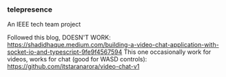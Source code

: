 ### telepresence
An IEEE tech team project

Followed this blog, DOESN'T WORK: https://shadidhaque.medium.com/building-a-video-chat-application-with-socket-io-and-typescript-9fe9f4567594
This one occasionally work for videos, works for chat (good for WASD controls): https://github.com/itstaranarora/video-chat-v1



